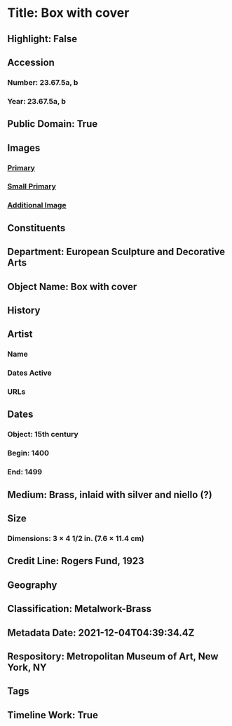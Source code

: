 # Title: Box with cover
## Highlight: False
## Accession
### Number: 23.67.5a, b
### Year: 23.67.5a, b
## Public Domain: True
## Images
### [Primary](https://images.metmuseum.org/CRDImages/es/original/DP137825.jpg)
### [Small Primary](https://images.metmuseum.org/CRDImages/es/web-large/DP137825.jpg)
### [Additional Image](https://images.metmuseum.org/CRDImages/es/original/DP158682.jpg)
## Constituents
## Department: European Sculpture and Decorative Arts
## Object Name: Box with cover
## History
## Artist
### Name
### Dates Active
### URLs
## Dates
### Object: 15th century
### Begin: 1400
### End: 1499
## Medium: Brass, inlaid with silver and niello (?)
## Size
### Dimensions: 3 × 4 1/2 in. (7.6 × 11.4 cm)
## Credit Line: Rogers Fund, 1923
## Geography
## Classification: Metalwork-Brass
## Metadata Date: 2021-12-04T04:39:34.4Z
## Respository: Metropolitan Museum of Art, New York, NY
## Tags
## Timeline Work: True